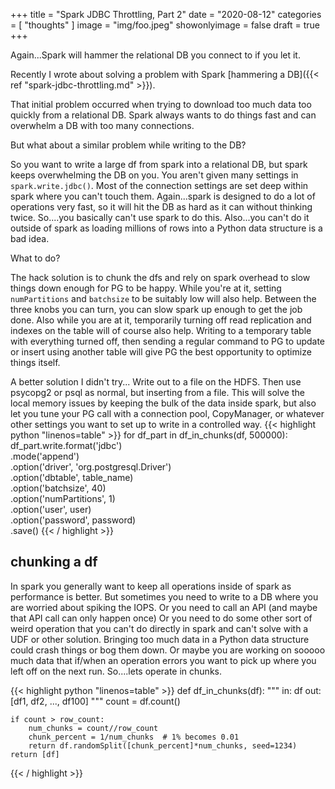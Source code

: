 +++
title = "Spark JDBC Throttling, Part 2"
date = "2020-08-12"
categories = [ "thoughts" ]
image = "img/foo.jpeg"
showonlyimage = false
draft = true
+++

Again...Spark will hammer the relational DB you connect to if you let it.
<!--more-->

Recently I wrote about solving a problem with Spark [hammering a DB]({{< ref "spark-jdbc-throttling.md" >}}).

That initial problem occurred when trying to download too much data too quickly from a relational DB. Spark always wants to do things fast and can overwhelm a DB with too many connections.

But what about a similar problem while writing to the DB?

So you want to write a large df from spark into a relational DB, but spark keeps overwhelming the DB on you.
You aren't given many settings in `spark.write.jdbc()`. Most of the connection settings are set deep within spark where you can't touch them.
Again...spark is designed to do a lot of operations very fast, so it will hit the DB as hard as it can without thinking twice.
So....you basically can't use spark to do this.
Also...you can't do it outside of spark as loading millions of rows into a Python data structure is a bad idea.

What to do?

The hack solution is to chunk the dfs and rely on spark overhead to slow things down enough for PG to be happy.
While you're at it, setting `numPartitions` and `batchsize` to be suitably low will also help. Between the three knobs you can turn, you can slow spark up enough to get the job done.
Also while you are at it, temporarily turning off read replication and indexes on the table will of course also help.
Writing to a temporary table with everything turned off, then sending a regular command to PG to update or insert using another table will give PG the best opportunity to optimize things itself.

A better solution I didn't try...
Write out to a file on the HDFS. Then use psycopg2 or psql as normal, but inserting from a file. This will solve the local memory issues by keeping the bulk of the data inside spark, but also let you tune your PG call with a connection pool, CopyManager, or whatever other settings you want to set up to write in a controlled way.
{{< highlight python "linenos=table" >}}
for df_part in df_in_chunks(df, 500000):
    df_part.write.format('jdbc') \
                 .mode('append') \
                 .option('driver', 'org.postgresql.Driver') \
                 .option('dbtable', table_name) \
                 .option('batchsize', 40) \
                 .option('numPartitions', 1) \
                 .option('user', user) \
                 .option('password', password) \
                 .save()
{{< / highlight >}}

## chunking a df
In spark you generally want to keep all operations inside of spark as performance is better.
But sometimes you need to write to a DB where you are worried about spiking the IOPS.
Or you need to call an API (and maybe that API call can only happen once)
Or you need to do some other sort of weird operation that you can't do directly in spark and can't solve with a UDF or other solution.
Bringing too much data in a Python data structure could crash things or bog them down.
Or maybe you are working on sooooo much data that if/when an operation errors you want to pick up where you left off on the next run.
So....lets operate in chunks.

{{< highlight python "linenos=table" >}}
def df_in_chunks(df):
    """
    in: df
    out: [df1, df2, ..., df100]
    """
    count = df.count()

    if count > row_count:
        num_chunks = count//row_count
        chunk_percent = 1/num_chunks  # 1% becomes 0.01
        return df.randomSplit([chunk_percent]*num_chunks, seed=1234)
    return [df]

{{< / highlight >}}
